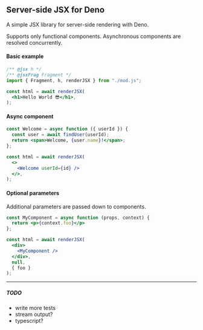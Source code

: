 ## Server-side JSX for Deno

A simple JSX library for server-side rendering with Deno.

Supports only functional components. Asynchronous components are resolved
concurrently.

#### Basic example

```jsx
/** @jsx h */
/** @jsxFrag Fragment */
import { Fragment, h, renderJSX } from "./mod.js";

const html = await renderJSX(
  <h1>Hello World 😎</h1>,
);
```

#### Async component

```jsx
const Welcome = async function ({ userId }) {
  const user = await findUser(userId);
  return <span>Welcome, {user.name}!</span>;
};

const html = await renderJSX(
  <>
    <Welcome userId={id} />
  </>,
);
```

#### Optional parameters

Additional parameters are passed down to components.

```jsx
const MyComponent = async function (props, context) {
  return <p>{context.foo}</p>
};

const html = await renderJSX(
  <div>
    <MyComponent />
  </div>,
  null,
  { foo }
);
```

---


##### TODO

- write more tests
- stream output?
- typescript?
